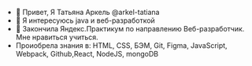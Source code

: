 - 👋 Привет, Я Татьяна Аркель @arkel-tatiana
- 👀 Я интересуюсь java и веб-разработкой 
- 🌱 Закончила Яндекс.Практикум по направлению Веб-разработчик. Мне нравиться учиться.
- Проиобрела знания в: HTML, CSS, БЭМ, Git, Figma, JavaScript, Webpack, Github,React, NodeJS, mongoDB
